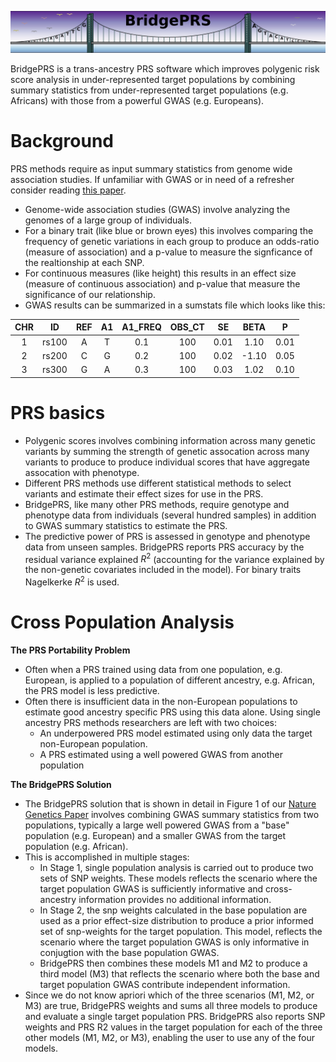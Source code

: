![Screenshot](img/slim/guide_logo1.png)



BridgePRS is a trans-ancestry PRS software which improves polygenic
risk score analysis in under-represented target populations by
combining summary statistics from under-represented target populations
(e.g. Africans) with those from a powerful GWAS (e.g. Europeans).


# Background

PRS methods require as input summary statistics from genome wide association
studies. If unfamiliar with GWAS or in need of a refresher consider reading
[this paper](https://www.ncbi.nlm.nih.gov/pubmed/29484742).

- Genome-wide association studies (GWAS) involve analyzing the genomes
  of a large group of individuals.  
- For a binary trait (like blue or brown eyes) this involves comparing
the frequency of genetic variations in each group to produce an
odds-ratio (measure of association) and a p-value to measure the
signficance of the realtionship at each SNP.
- For continuous measures (like height) this results in an effect size (measure of continuous association) 
  and p-value that measure the significance of our relationship.   
- GWAS results can be summarized in a sumstats file which looks like this:


CHR|ID|REF|A1|A1_FREQ|OBS_CT|SE|BETA|P|                                                                                                                                 
:-:|:-:|:-:|:-:|:-:|:-:|:-:|:-:|:-:|                                                                                                                                                                                                  
1|rs100|A|T|0.1|100|0.01|1.10|0.01                                                                                                  
2|rs200|C|G|0.2|100|0.02|-1.10|0.05                                                                                                  
3|rs300|G|A|0.3|100|0.03|1.02|0.10                                                                                                  



# PRS basics

- Polygenic scores involves combining information across many genetic variants by 
  summing the strength of genetic assocation across many variants to produce 
  to produce individual scores that have aggregate assocation with phenotype.   
- Different PRS methods use different statistical methods to select variants
  and estimate their effect sizes for use in the PRS.
- BridgePRS, like many other PRS methods, require genotype and
  phenotype data from individuals (several hundred samples) in
  addition to GWAS summary statistics to estimate the PRS. 
- The predictive power of PRS is assessed in genotype and phenotype
  data from unseen samples. BridgePRS reports PRS accuracy by the
  residual variance explained $R^2$ (accounting for the variance
  explained by the non-genetic covariates included in the model). For
  binary traits Nagelkerke $R^2$ is used.


# Cross Population Analysis 

**The PRS Portability Problem**

- Often when a PRS trained using data from one population,
  e.g. European, is applied to a population of different ancestry,
  e.g. African, the PRS model is less predictive.
- Often there is insufficient data in the non-European populations to
  estimate good ancestry specific PRS using this data alone. Using
  single ancestry PRS methods researchers are left with two choices:
    - An underpowered PRS model estimated using only data the target
      non-European population.
    - A PRS estimated using a well powered GWAS from another population



**The BridgePRS Solution**

- The BridgePRS solution that is shown in detail in Figure 1 of our 
  [Nature Genetics Paper](https://www.nature.com/articles/s41588-023-01583-9) involves 
  combining GWAS summary statistics from two populations, typically a 
  large well powered GWAS from a "base" population (e.g. European) 
  and a smaller GWAS from the target population (e.g. African).  
- This is accomplished in multiple stages: 
	- In Stage 1, single population analysis is carried out to produce 
      two sets of SNP weights.  These models reflects the scenario where the 
      target population GWAS is sufficiently informative and cross-ancestry 
      information provides no additional information. 
	- In Stage 2, the snp weights calculated in the base population 
  	  are used as a prior effect-size distribution to produce a prior informed 
	  set of snp-weights for the target population.  This model, reflects the scenario
      where the target population GWAS is only informative in conjugtion with the base 
	  population GWAS.
	- BridgePRS then combines these models M1 and M2 to produce a third 
	  model (M3) that reflects the scenario where both the base and 
	  target population GWAS contribute independent information.
-  Since we do not know apriori which of the three scenarios (M1, M2, or M3) are 
   true, BridgePRS weights and sums all three models to produce and evaluate a 
   single target population PRS.  BridgePRS also reports SNP weights and PRS R2 values 
   in the target population for each of the three other models (M1, M2, or M3), enabling 
   the user to use any of the four models. 











